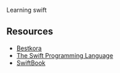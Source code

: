 Learning swift

## Resources
- [Bestkora](http://bestkora.com/IosDeveloper/)
- [The Swift Programming Language](https://developer.apple.com/library/content/documentation/Swift/Conceptual/Swift_Programming_Language/GuidedTour.html#//apple_ref/doc/uid/TP40014097-CH2-ID1)
- [SwiftBook](http://swiftbook.ru)
